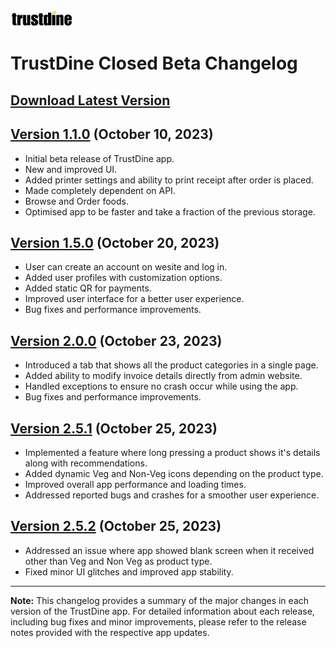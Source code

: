 <img src="../assets/trustdine_logo.png" alt="TrustDine Logo" width="100px"/>





# TrustDine Closed Beta Changelog

## [Download Latest Version](https://github.com/MdShahnawazSheikh/trustdine-closed-beta/raw/main/release/closed-beta-2.5.2.apk)

## [Version 1.1.0](#) (October 10, 2023)
- Initial beta release of TrustDine app.
- New and improved UI.
- Added printer settings and ability to print receipt after order is placed.
- Made completely dependent on API.
- Browse and Order foods.
- Optimised app to be faster and take a fraction of the previous storage.

## [Version 1.5.0](#) (October 20, 2023)
- User can create an account on wesite and log in.
- Added user profiles with customization options.
- Added static QR for payments.
- Improved user interface for a better user experience.
- Bug fixes and performance improvements.

## [Version 2.0.0](#) (October 23, 2023)
- Introduced a tab that shows all the product categories in a single page.
- Added ability to modify invoice details directly from admin website.
- Handled exceptions to ensure no crash occur while using the app.
- Bug fixes and performance improvements.

## [Version 2.5.1](#) (October 25, 2023)
- Implemented a feature where long pressing a product shows it's details along with recommendations.
- Added dynamic Veg and Non-Veg icons depending on the product type.
- Improved overall app performance and loading times.
- Addressed reported bugs and crashes for a smoother user experience.

## [Version 2.5.2](#) (October 25, 2023)
- Addressed an issue where app showed blank screen when it received other than Veg and Non Veg as product type.
- Fixed minor UI glitches and improved app stability.


---

**Note:** This changelog provides a summary of the major changes in each version of the TrustDine app. For detailed information about each release, including bug fixes and minor improvements, please refer to the release notes provided with the respective app updates.